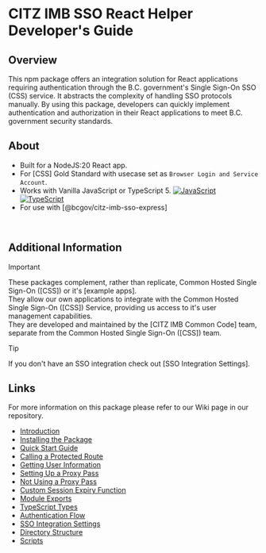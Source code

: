 # CITZ IMB SSO React Helper Developer's Guide
<!-- This file is the homepage of your documentation. It is mandatory and must not be deleted. --->
## Overview

This npm package offers an integration solution for React applications requiring authentication through the B.C. government's Single Sign-On SSO (CSS) service. It abstracts the complexity of handling SSO protocols manually. By using this package, developers can quickly implement authentication and authorization in their React applications to meet B.C. government security standards.

## About

- Built for a NodeJS:20 React app.
- For [CSS] Gold Standard with usecase set as `Browser Login and Service Account`.
- Works with Vanilla JavaScript or TypeScript 5. [![JavaScript](https://img.shields.io/badge/-F7DF1E?logo=javascript&logoColor=000)](https://www.javascript.com/) [![TypeScript](https://img.shields.io/badge/-3178C6?logo=typescript&logoColor=ffffff)](https://www.typescriptlang.org/)  
- For use with [@bcgov/citz-imb-sso-express]

<br />

## Additional Information

> [!IMPORTANT] 
> These packages complement, rather than replicate, Common Hosted Single Sign-On ([CSS]) or it's [example apps].  
> They allow our own applications to integrate with the Common Hosted Single Sign-On ([CSS]) Service, providing us access to it's user management capabilities.  
> They are developed and maintained by the [CITZ IMB Common Code] team, separate from the Common Hosted Single Sign-On ([CSS]) team.  

> [!TIP]
> If you don't have an SSO integration check out [SSO Integration Settings].


## Links

For more information on this package please refer to our Wiki page in our repository. 

- [Introduction](https://github.com/bcgov/citz-imb-sso-react/wiki/01-Introduction)
- [Installing the Package](https://github.com/bcgov/citz-imb-sso-react/wiki/02-Installing-the-Package)
- [Quick Start Guide](https://github.com/bcgov/citz-imb-sso-react/wiki/03-Quick-Start-Guide)
- [Calling a Protected Route](https://github.com/bcgov/citz-imb-sso-react/wiki/04-Calling-a-Protected-Route)
- [Getting User Information](https://github.com/bcgov/citz-imb-sso-react/wiki/05-Getting-User-Information)
- [Setting Up a Proxy Pass](https://github.com/bcgov/citz-imb-sso-react/wiki/06-Setting-Up-a-Proxy-Pass)
- [Not Using a Proxy Pass](https://github.com/bcgov/citz-imb-sso-react/wiki/07-Not-Using-a-Proxy-Pass)
- [Custom Session Expiry Function](https://github.com/bcgov/citz-imb-sso-react/wiki/08-Custom-Session-Expiry-Function)
- [Module Exports](https://github.com/bcgov/citz-imb-sso-react/wiki/09-Module-Exports)
- [TypeScript Types](https://github.com/bcgov/citz-imb-sso-react/wiki/10-TypeScript-Types)
- [Authentication Flow](https://github.com/bcgov/citz-imb-sso-react/wiki/11-Authentication-Flow)
- [SSO Integration Settings](https://github.com/bcgov/citz-imb-sso-react/wiki/12-SSO-Integration-Settings)
- [Directory Structure](https://github.com/bcgov/citz-imb-sso-react/wiki/01-Introduction#:~:text=13%20Directory%20Structure)
- [Scripts](https://github.com/bcgov/citz-imb-sso-react/wiki/14-Scripts)

